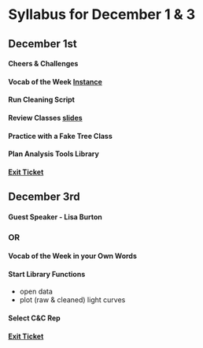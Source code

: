 # Syllabus for December 1 & 3


## December 1st
#### Cheers & Challenges
#### Vocab of the Week [Instance](https://www.tutorialspoint.com/python/python_classes_objects.htm)
#### Run Cleaning Script
#### Review Classes [slides](https://docs.google.com/presentation/d/1i2PmfYJ8ykqoH2g5bdErijWmZsQ_HsNWQ7RbGC7RIH4/edit?usp=sharing)
#### Practice with a Fake Tree Class
#### Plan Analysis Tools Library 
#### [Exit Ticket](https://docs.google.com/forms/d/e/1FAIpQLSfhexyVY226Fo7eyEtHve_MwAFkbjSh_eVrbftjhPyLBquDqQ/viewform?usp=sf_link)


## December 3rd
#### Guest Speaker - Lisa Burton
### OR
#### Vocab of the Week in your Own Words
#### Start Library Functions 
- open data 
- plot (raw & cleaned) light curves

#### Select C&C Rep
#### [Exit Ticket](https://docs.google.com/forms/d/e/1FAIpQLSfhexyVY226Fo7eyEtHve_MwAFkbjSh_eVrbftjhPyLBquDqQ/viewform?usp=sf_link)
